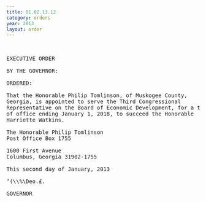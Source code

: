 ```yaml
---
title: 01.02.13.12
category: orders
year: 2013
layout: order
---
```


<pre> 

EXECUTIVE ORDER

BY THE GOVERNOR:

ORDERED:

That the Honorable Philip Tomlinson, of Muskogee County,
Georgia, is appointed to serve the Third Congressional
Representative on the Board of Economic Development, for a term
of office ending January 1, 2018, to succeed the Honorable
Harriette Watkins.

The Honorable Philip Tomlinson
Post Office Box 1755

1600 First Avenue
Columbus, Georgia 31902-1755

This second day of January, 2013

‘(\\%\Deo.£.

GOVERNOR

</pre>
